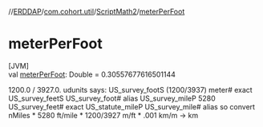 //[ERDDAP](../../../index.md)/[com.cohort.util](../index.md)/[ScriptMath2](index.md)/[meterPerFoot](meter-per-foot.md)

# meterPerFoot

[JVM]\
val [meterPerFoot](meter-per-foot.md): Double = 0.30557677616501144

1200.0 / 3927.0. udunits says: US_survey_footS (1200/3937) meter# exact US_survey_feetS US_survey_foot# alias US_survey_mileP 5280 US_survey_feet# exact US_statute_mileP US_survey_mile# alias so convert nMiles * 5280 ft/mile * 1200/3927 m/ft * .001 km/m -&gt; km